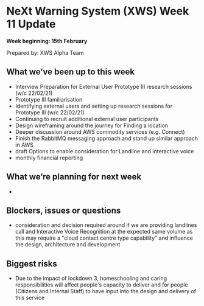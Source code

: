 # NeXt Warning System (XWS) Week 11 Update
**Week beginning: 15th February** 

Prepared by: XWS Alpha Team

## What we’ve been up to this week

* Interview Preparation for External User Prototype III research sessions (w/c 22/02/21)
* Prototype III familiarisation
* Identifying external users and setting up research sessions  for Prototype III (w/c 22/02/21) 
* Continuing to recruit additional external user participants
* Design wireframing around the journey for Finding a location
* Deeper discussion around AWS commodity services (e.g. Connect)
* Finish the RabbitMQ messaging approach and stand up similar approach in AWS
* draft Options to enable consideration for Landline and interactive voice
* monthly financial reporting 

## What we’re planning for next week

* 

## Blockers, issues or questions

* consideration and decision required around if we are providing landlines call and Interactive Voice Recognition at the expected same volume as this may require a "cloud contact centre type capability" and influence the design, architecture and development

## Biggest risks

* Due to the impact of lockdown 3, homeschooling and caring responsibilities will affect people's capacity to deliver and for people (Citizens and Internal Staff) to have input into the design and delivery of this service
